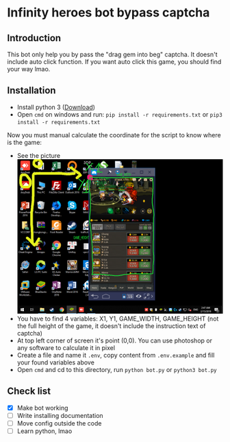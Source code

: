 # Infinity heroes bot bypass captcha

## Introduction

This bot only help you by pass the "drag gem into beg" captcha. It doesn't include auto click function.
If you want auto click this game, you should find your way lmao.

## Installation

- Install python 3 ([Download](https://www.python.org/downloads/))
- Open `cmd` on windows and run: `pip install -r requirements.txt` or `pip3 install -r requirements.txt`

Now you must manual calculate the coordinate for the script to know where is the game:
- See the picture ![full screen](./coord.png)
- You have to find 4 variables: X1, Y1, GAME_WIDTH, GAME_HEIGHT (not the full height of the game, it doesn't include the instruction text of captcha)
- At top left corner of screen it's point (0,0). You can use photoshop or any software to calculate it in pixel
- Create a file and name it `.env`, copy content from `.env.example` and fill your found variables above
- Open `cmd` and cd to this directory, run `python bot.py` or `python3 bot.py`

## Check list

- [x] Make bot working
- [ ] Write installing documentation
- [ ] Move config outside the code
- [ ] Learn python, lmao
